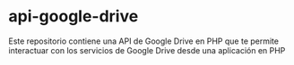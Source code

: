 # api-google-drive
Este repositorio contiene una API de Google Drive en PHP que te permite interactuar con los servicios de Google Drive desde una aplicación en PHP
